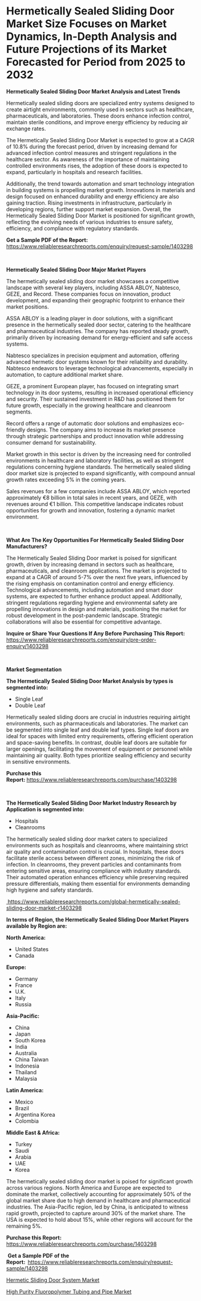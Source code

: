 <p><h1>Hermetically Sealed Sliding Door Market Size Focuses on Market Dynamics, In-Depth Analysis and Future Projections of its Market Forecasted for Period from 2025 to 2032</h1></p><p><strong>Hermetically Sealed Sliding Door Market Analysis and Latest Trends</strong></p>
<p><p>Hermetically sealed sliding doors are specialized entry systems designed to create airtight environments, commonly used in sectors such as healthcare, pharmaceuticals, and laboratories. These doors enhance infection control, maintain sterile conditions, and improve energy efficiency by reducing air exchange rates.</p><p>The Hermetically Sealed Sliding Door Market is expected to grow at a CAGR of 10.8% during the forecast period, driven by increasing demand for advanced infection control measures and stringent regulations in the healthcare sector. As awareness of the importance of maintaining controlled environments rises, the adoption of these doors is expected to expand, particularly in hospitals and research facilities.</p><p>Additionally, the trend towards automation and smart technology integration in building systems is propelling market growth. Innovations in materials and design focused on enhanced durability and energy efficiency are also gaining traction. Rising investments in infrastructure, particularly in developing regions, further support market expansion. Overall, the Hermetically Sealed Sliding Door Market is positioned for significant growth, reflecting the evolving needs of various industries to ensure safety, efficiency, and compliance with regulatory standards.</p></p>
<p><strong>Get a Sample PDF of the Report:&nbsp;</strong> <a href="https://www.reliableresearchreports.com/enquiry/request-sample/1403298?utm_campaign=31&utm_medium=2&utm_source=Github&utm_content=ia&utm_term=12012025&utm_id=hermetically-sealed-sliding-door">https://www.reliableresearchreports.com/enquiry/request-sample/1403298</a></p>
<p>&nbsp;</p>
<p><strong>Hermetically Sealed Sliding Door Major Market Players</strong></p>
<p><p>The hermetically sealed sliding door market showcases a competitive landscape with several key players, including ASSA ABLOY, Nabtesco, GEZE, and Record. These companies focus on innovation, product development, and expanding their geographic footprint to enhance their market positions.</p><p>ASSA ABLOY is a leading player in door solutions, with a significant presence in the hermetically sealed door sector, catering to the healthcare and pharmaceutical industries. The company has reported steady growth, primarily driven by increasing demand for energy-efficient and safe access systems. </p><p>Nabtesco specializes in precision equipment and automation, offering advanced hermetic door systems known for their reliability and durability. Nabtesco endeavors to leverage technological advancements, especially in automation, to capture additional market share.</p><p>GEZE, a prominent European player, has focused on integrating smart technology in its door systems, resulting in increased operational efficiency and security. Their sustained investment in R&D has positioned them for future growth, especially in the growing healthcare and cleanroom segments.</p><p>Record offers a range of automatic door solutions and emphasizes eco-friendly designs. The company aims to increase its market presence through strategic partnerships and product innovation while addressing consumer demand for sustainability.</p><p>Market growth in this sector is driven by the increasing need for controlled environments in healthcare and laboratory facilities, as well as stringent regulations concerning hygiene standards. The hermetically sealed sliding door market size is projected to expand significantly, with compound annual growth rates exceeding 5% in the coming years.</p><p>Sales revenues for a few companies include ASSA ABLOY, which reported approximately €8 billion in total sales in recent years, and GEZE, with revenues around €1 billion. This competitive landscape indicates robust opportunities for growth and innovation, fostering a dynamic market environment.</p></p>
<p>&nbsp;</p>
<p><strong>What Are The Key Opportunities For Hermetically Sealed Sliding Door Manufacturers?</strong></p>
<p><p>The Hermetically Sealed Sliding Door market is poised for significant growth, driven by increasing demand in sectors such as healthcare, pharmaceuticals, and cleanroom applications. The market is projected to expand at a CAGR of around 5-7% over the next five years, influenced by the rising emphasis on contamination control and energy efficiency. Technological advancements, including automation and smart door systems, are expected to further enhance product appeal. Additionally, stringent regulations regarding hygiene and environmental safety are propelling innovations in design and materials, positioning the market for robust development in the post-pandemic landscape. Strategic collaborations will also be essential for competitive advantage.</p></p>
<p><strong>Inquire or Share Your Questions If Any Before Purchasing This Report:</strong> <a href="https://www.reliableresearchreports.com/enquiry/pre-order-enquiry/1403298?utm_campaign=31&utm_medium=2&utm_source=Github&utm_content=ia&utm_term=12012025&utm_id=hermetically-sealed-sliding-door">https://www.reliableresearchreports.com/enquiry/pre-order-enquiry/1403298</a></p>
<p>&nbsp;</p>
<p><strong>Market Segmentation</strong></p>
<p><strong>The Hermetically Sealed Sliding Door Market Analysis by types is segmented into:</strong></p>
<p><ul><li>Single Leaf</li><li>Double Leaf</li></ul></p>
<p><p>Hermetically sealed sliding doors are crucial in industries requiring airtight environments, such as pharmaceuticals and laboratories. The market can be segmented into single leaf and double leaf types. Single leaf doors are ideal for spaces with limited entry requirements, offering efficient operation and space-saving benefits. In contrast, double leaf doors are suitable for larger openings, facilitating the movement of equipment or personnel while maintaining air quality. Both types prioritize sealing efficiency and security in sensitive environments.</p></p>
<p><strong>Purchase this Report:&nbsp;</strong><a href="https://www.reliableresearchreports.com/purchase/1403298?utm_campaign=31&utm_medium=2&utm_source=Github&utm_content=ia&utm_term=12012025&utm_id=hermetically-sealed-sliding-door">https://www.reliableresearchreports.com/purchase/1403298</a></p>
<p>&nbsp;</p>
<p><strong>The Hermetically Sealed Sliding Door Market Industry Research by Application is segmented into:</strong></p>
<p><ul><li>Hospitals</li><li>Cleanrooms</li></ul></p>
<p><p>The hermetically sealed sliding door market caters to specialized environments such as hospitals and cleanrooms, where maintaining strict air quality and contamination control is crucial. In hospitals, these doors facilitate sterile access between different zones, minimizing the risk of infection. In cleanrooms, they prevent particles and contaminants from entering sensitive areas, ensuring compliance with industry standards. Their automated operation enhances efficiency while preserving required pressure differentials, making them essential for environments demanding high hygiene and safety standards.</p></p>
<p><a href="https://www.reliableresearchreports.com/global-hermetically-sealed-sliding-door-market-r1403298?utm_campaign=31&utm_medium=2&utm_source=Github&utm_content=ia&utm_term=12012025&utm_id=hermetically-sealed-sliding-door">&nbsp;https://www.reliableresearchreports.com/global-hermetically-sealed-sliding-door-market-r1403298</a></p>
<p><strong>In terms of Region, the Hermetically Sealed Sliding Door Market Players available by Region are:</strong></p>
<p>
    <p> <strong> North America: </strong>
        <ul>
            <li>United States</li>
            <li>Canada</li>
        </ul>
        </p> 
    <p> <strong> Europe: </strong>
        <ul>
            <li>Germany</li>
            <li>France</li>
            <li>U.K.</li>
            <li>Italy</li>
            <li>Russia</li>
        </ul>
        </p> 
    <p> <strong> Asia-Pacific: </strong>
        <ul>
            <li>China</li>
            <li>Japan</li>
            <li>South Korea</li>
            <li>India</li>
            <li>Australia</li>
            <li>China Taiwan</li>
            <li>Indonesia</li>
            <li>Thailand</li>
            <li>Malaysia</li>
        </ul>
        </p> 
    <p> <strong> Latin America: </strong>
        <ul>
            <li>Mexico</li>
            <li>Brazil</li>
            <li>Argentina Korea</li>
            <li>Colombia</li>
        </ul>
        </p> 
    <p> <strong> Middle East & Africa: </strong>
        <ul>
            <li>Turkey</li>
            <li>Saudi</li>
            <li>Arabia</li>
            <li>UAE</li>
            <li>Korea</li>
        </ul>
    </p>
    </p>
<p><p>The hermetically sealed sliding door market is poised for significant growth across various regions. North America and Europe are expected to dominate the market, collectively accounting for approximately 50% of the global market share due to high demand in healthcare and pharmaceutical industries. The Asia-Pacific region, led by China, is anticipated to witness rapid growth, projected to capture around 30% of the market share. The USA is expected to hold about 15%, while other regions will account for the remaining 5%.</p></p>
<p><strong>Purchase this Report: </strong><a href="https://www.reliableresearchreports.com/purchase/1403298?utm_campaign=31&utm_medium=2&utm_source=Github&utm_content=ia&utm_term=12012025&utm_id=hermetically-sealed-sliding-door">https://www.reliableresearchreports.com/purchase/1403298</a></p>
<p>&nbsp;<strong>Get a Sample PDF of the Report:&nbsp;&nbsp;</strong><a href="https://www.reliableresearchreports.com/enquiry/request-sample/1403298?utm_campaign=31&utm_medium=2&utm_source=Github&utm_content=ia&utm_term=12012025&utm_id=hermetically-sealed-sliding-door">https://www.reliableresearchreports.com/enquiry/request-sample/1403298</a></p>
<p><strong></strong></p>
<p><p><a href="https://github.com/juniordelafrance/Market-Research-Report-List-5/blob/main/hermetic-sliding-door-system-market.md?utm_campaign=31&utm_medium=2&utm_source=Github&utm_content=ia&utm_term=12012025&utm_id=hermetically-sealed-sliding-door">Hermetic Sliding Door System Market</a></p><p><a href="https://github.com/bogganbillie6969/Market-Research-Report-List-1/blob/main/high-purity-fluoropolymer-tubing-and-pipe-market.md?utm_campaign=31&utm_medium=2&utm_source=Github&utm_content=ia&utm_term=12012025&utm_id=hermetically-sealed-sliding-door">High Purity Fluoropolymer Tubing and Pipe Market</a></p></p>